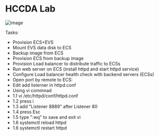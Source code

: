 # HCCDA Lab

![image](https://github.com/user-attachments/assets/48b7b6a7-c9f8-4151-9664-2bceeb0ff331)

Tasks:
- Provision ECS+EVS
- Mount EVS data disk to ECS
- Backup image from ECS
- Provision ECS from backup image
- Provision Load balancer to distribute traffic to ECSs
- Run web server on ECS (install httpd and start httpd service)
- Configure Load balancer health check with backend servers (ECSs)
- Open port by remote to ECS:
 - Edit add listerner in httpd.conf
 - Using vi commnad
 - 1.1 vi /etc/httpd/conf/httpd.conf
 - 1.2 press i
 - 1.3 add "Listener 8889" after Listener 80
 - 1.4 press Esc
 - 1.5 type ":wq" to save and exit vi
 - 1.6 systemctl reload httpd
 - 1.6 systemctl restart httpd
